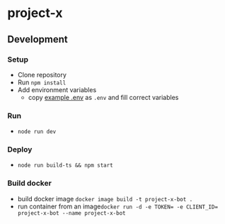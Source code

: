 # project-x

## Development
### Setup
- Clone repository
- Run ``npm install``
- Add environment variables
  - copy [example .env](.env.example) as ``.env`` and fill correct variables
### Run
- ``node run dev``
### Deploy
- ``node run build-ts && npm start``
### Build docker
- build docker image ``docker image build -t project-x-bot .``
- run container from an image``docker run -d -e TOKEN= -e CLIENT_ID= project-x-bot --name project-x-bot``
